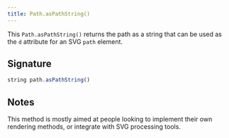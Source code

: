 ```yaml
---
title: Path.asPathString()
---
```


This `Path.asPathString()` returns the path as a string that can be used
as the `d` attribute for an SVG `path` element.

## Signature

```js
string path.asPathString()
```

## Notes

This method is mostly aimed at people looking to implement their own rendering 
methods, or integrate with SVG processing tools.

